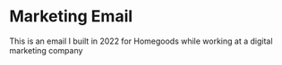 # Marketing Email
This is an email I built in 2022 for Homegoods while working at a digital marketing company
